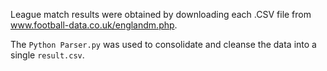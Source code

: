 League match results were obtained by downloading each .CSV file from www.football-data.co.uk/englandm.php.

The `Python Parser.py` was used to consolidate and cleanse the data into a single `result.csv`.
